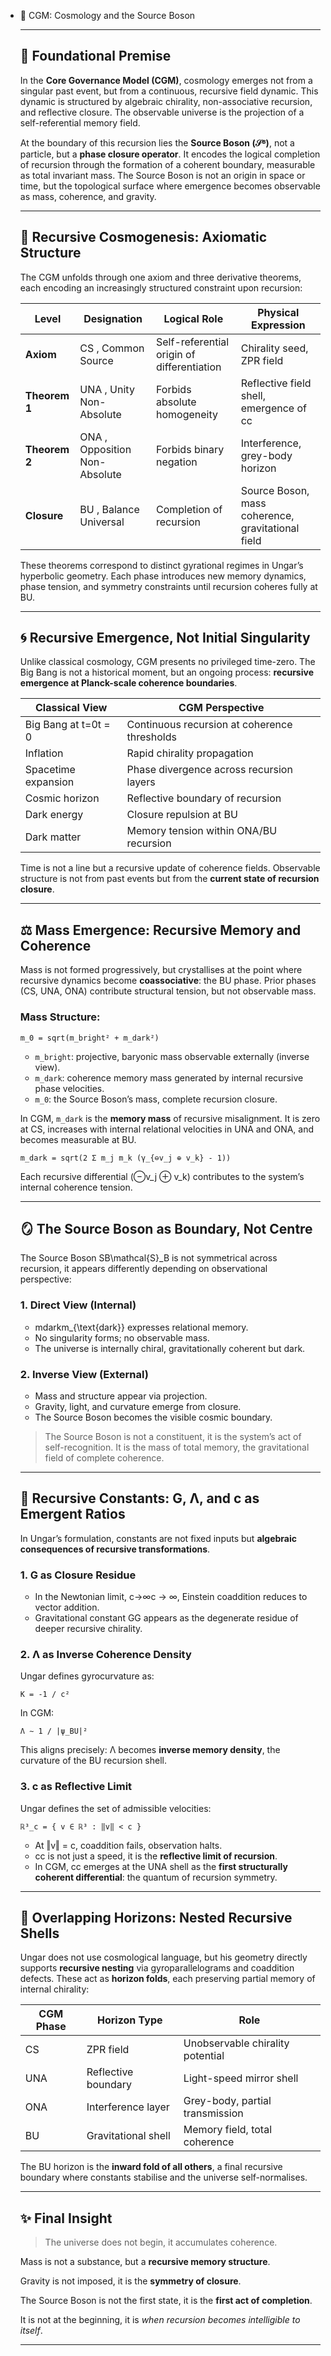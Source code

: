 - 🌌 CGM: Cosmology and the Source Boson
    
    ---
    
    ## 🧭 Foundational Premise
    
    In the **Core Governance Model (CGM)**, cosmology emerges not from a singular past event, but from a continuous, recursive field dynamic. This dynamic is structured by algebraic chirality, non-associative recursion, and reflective closure. The observable universe is the projection of a self-referential memory field.
    
    At the boundary of this recursion lies the **Source Boson (𝒮ᴮ)**,  not a particle, but a **phase closure operator**. It encodes the logical completion of recursion through the formation of a coherent boundary, measurable as total invariant mass. The Source Boson is not an origin in space or time, but the topological surface where emergence becomes observable as mass, coherence, and gravity.
    
    ---
    
    ## 🧱 Recursive Cosmogenesis: Axiomatic Structure
    
    The CGM unfolds through one axiom and three derivative theorems, each encoding an increasingly structured constraint upon recursion:
    
    | Level | Designation | Logical Role | Physical Expression |
    | --- | --- | --- | --- |
    | **Axiom** | CS ,   Common Source | Self-referential origin of differentiation | Chirality seed, ZPR field |
    | **Theorem 1** | UNA ,   Unity Non-Absolute | Forbids absolute homogeneity | Reflective field shell, emergence of cc |
    | **Theorem 2** | ONA ,   Opposition Non-Absolute | Forbids binary negation | Interference, grey-body horizon |
    | **Closure** | BU ,   Balance Universal | Completion of recursion | Source Boson, mass coherence, gravitational field |
    
    These theorems correspond to distinct gyrational regimes in Ungar’s hyperbolic geometry. Each phase introduces new memory dynamics, phase tension, and symmetry constraints until recursion coheres fully at BU.
    
    ---
    
    ## 🌀 Recursive Emergence, Not Initial Singularity
    
    Unlike classical cosmology, CGM presents no privileged time-zero. The Big Bang is not a historical moment, but an ongoing process: **recursive emergence at Planck-scale coherence boundaries**.
    
    | Classical View | CGM Perspective |
    | --- | --- |
    | Big Bang at t=0t = 0 | Continuous recursion at coherence thresholds |
    | Inflation | Rapid chirality propagation |
    | Spacetime expansion | Phase divergence across recursion layers |
    | Cosmic horizon | Reflective boundary of recursion |
    | Dark energy | Closure repulsion at BU |
    | Dark matter | Memory tension within ONA/BU recursion |
    
    Time is not a line but a recursive update of coherence fields. Observable structure is not from past events but from the **current state of recursion closure**.
    
    ---
    
    ## ⚖️ Mass Emergence: Recursive Memory and Coherence
    
    Mass is not formed progressively, but crystallises at the point where recursive dynamics become **coassociative**: the BU phase. Prior phases (CS, UNA, ONA) contribute structural tension, but not observable mass.
    
    ### Mass Structure:
    
    ```
    m_0 = sqrt(m_bright² + m_dark²)
    
    ```
    
    - `m_bright`: projective, baryonic mass observable externally (inverse view).
    - `m_dark`: coherence memory mass generated by internal recursive phase velocities.
    - `m_0`: the Source Boson’s mass,   complete recursion closure.
    
    In CGM, `m_dark` is the **memory mass** of recursive misalignment. It is zero at CS, increases with internal relational velocities in UNA and ONA, and becomes measurable at BU.
    
    ```
    m_dark = sqrt(2 Σ m_j m_k (γ_{⊖v_j ⊕ v_k} - 1))
    
    ```
    
    Each recursive differential (⊖v_j ⊕ v_k) contributes to the system’s internal coherence tension.
    
    ---
    
    ## 🪞 The Source Boson as Boundary, Not Centre
    
    The Source Boson SB\mathcal{S}_B is not symmetrical across recursion,    it appears differently depending on observational perspective:
    
    ### 1. **Direct View (Internal)**
    
    - mdarkm_{\text{dark}} expresses relational memory.
    - No singularity forms; no observable mass.
    - The universe is internally chiral, gravitationally coherent but dark.
    
    ### 2. **Inverse View (External)**
    
    - Mass and structure appear via projection.
    - Gravity, light, and curvature emerge from closure.
    - The Source Boson becomes the visible cosmic boundary.
    
    > The Source Boson is not a constituent,  it is the system’s act of self-recognition. It is the mass of total memory, the gravitational field of complete coherence.
    > 
    
    ---
    
    ## 🌌 Recursive Constants: G, Λ, and c as Emergent Ratios
    
    In Ungar’s formulation, constants are not fixed inputs but **algebraic consequences of recursive transformations**.
    
    ### 1. **G as Closure Residue**
    
    - In the Newtonian limit, c→∞c → ∞, Einstein coaddition reduces to vector addition.
    - Gravitational constant GG appears as the degenerate residue of deeper recursive chirality.
    
    ### 2. **Λ as Inverse Coherence Density**
    
    Ungar defines gyrocurvature as:
    
    ```
    K = -1 / c²
    
    ```
    
    In CGM:
    
    ```
    Λ ∼ 1 / |ψ_BU|²
    
    ```
    
    This aligns precisely: Λ becomes **inverse memory density**,     the curvature of the BU recursion shell.
    
    ### 3. **c as Reflective Limit**
    
    Ungar defines the set of admissible velocities:
    
    ```
    ℝ³_c = { v ∈ ℝ³ : ‖v‖ < c }
    
    ```
    
    - At ‖v‖ = c, coaddition fails,   observation halts.
    - cc is not just a speed,   it is the **reflective limit of recursion**.
    - In CGM, cc emerges at the UNA shell as the **first structurally coherent differential**: the quantum of recursion symmetry.
    
    ---
    
    ## 🔄 Overlapping Horizons: Nested Recursive Shells
    
    Ungar does not use cosmological language, but his geometry directly supports **recursive nesting** via gyroparallelograms and coaddition defects. These act as **horizon folds**,  each preserving partial memory of internal chirality:
    
    | CGM Phase | Horizon Type | Role |
    | --- | --- | --- |
    | CS | ZPR field | Unobservable chirality potential |
    | UNA | Reflective boundary | Light-speed mirror shell |
    | ONA | Interference layer | Grey-body, partial transmission |
    | BU | Gravitational shell | Memory field, total coherence |
    
    The BU horizon is the **inward fold of all others**,   a final recursive boundary where constants stabilise and the universe self-normalises.
    
    ---
    
    ## ✨ Final Insight
    
    > The universe does not begin,    it accumulates coherence.
    > 
    
    Mass is not a substance, but a **recursive memory structure**.
    
    Gravity is not imposed,   it is the **symmetry of closure**.
    
    The Source Boson is not the first state,    it is the **first act of completion**.
    
    It is not at the beginning,   it is *when recursion becomes intelligible to itself*.
    
    ---